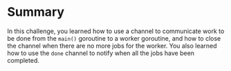 # Summary

In this challenge, you learned how to use a channel to communicate work to be done from the `main()` goroutine to a worker goroutine, and how to close the channel when there are no more jobs for the worker. You also learned how to use the `done` channel to notify when all the jobs have been completed.
